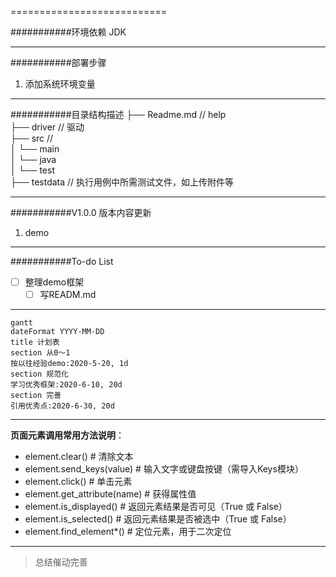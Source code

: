 ===========================

###########环境依赖
JDK  
***
###########部署步骤
1. 添加系统环境变量  
***
###########目录结构描述
├── Readme.md                   // help  
├── driver                         // 驱动  
├── src                      //  
│   └── main    
│       └── java  
│   └── test  
├── testdata                      // 执行用例中所需测试文件，如上传附件等
***
###########V1.0.0 版本内容更新
1. demo
***
###########To-do List
-[ ] 整理demo框架
  -[ ] 写READM.md

***
```
gantt
dateFormat YYYY-MM-DD
title 计划表
section 从0〜1
按以往经验demo:2020-5-20, 1d
section 规范化
学习优秀框架:2020-6-10, 20d
section 完善
引用优秀点:2020-6-30, 20d
```

***
**页面元素调用常用方法说明**：
- element.clear()                 # 清除文本  
- element.send_keys(value)        # 输入文字或键盘按键（需导入Keys模块）  
- element.click()                 # 单击元素  
- element.get_attribute(name)     # 获得属性值  
- element.is_displayed()          # 返回元素结果是否可见（True 或 False）  
- element.is_selected()           # 返回元素结果是否被选中（True 或 False）  
- element.find_element*()         # 定位元素，用于二次定位  
***
>总结催动完善